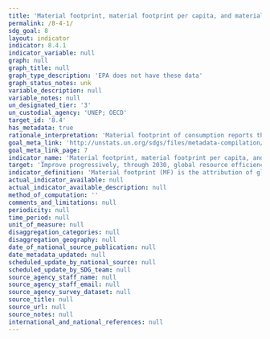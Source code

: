 ```yaml
---
title: 'Material footprint, material footprint per capita, and material footprint per GDP'
permalink: /8-4-1/
sdg_goal: 8
layout: indicator
indicator: 8.4.1
indicator_variable: null
graph: null
graph_title: null
graph_type_description: 'EPA does not have these data'
graph_status_notes: unk
variable_description: null
variable_notes: null
un_designated_tier: '3'
un_custodial_agency: 'UNEP; OECD'
target_id: '8.4'
has_metadata: true
rationale_interpretation: 'Material footprint of consumption reports the amount of primary materials required to serve final demand of a country and can be interpreted as an indicator for the material standard of living/level of capitalization of an economy. Per_capita MF describes the average material use for final demand. DMC and MF need to be looked at in combination as they cover the two aspects of the economy, production and consumption. The DMC reports the actual amount of material in an economy, MF the virtual amount required across the whole supply chain to service final demand. A country can, for instance have a very high DMC because it has a large primary production sector for export or a very low DMC because it has outsourced most of the material intensive industrial processes to other countries. The material footprint corrects for both phenomena.'
goal_meta_link: 'http://unstats.un.org/sdgs/files/metadata-compilation/Metadata-Goal-8.pdf'
goal_meta_link_page: 7
indicator_name: 'Material footprint, material footprint per capita, and material footprint per GDP'
target: 'Improve progressively, through 2030, global resource efficiency in consumption and production and endeavour to decouple economic growth from environmental degradation, in accordance with the 10-year framework of programmes on sustainable consumption and production, with developed countries taking the lead.'
indicator_definition: 'Material footprint (MF) is the attribution of global material extraction to domestic final demand of a country. It is calculated as raw material equivalent of imports (RMEIM) plus domestic extraction (DE) minus raw material equivalents of exports (RMEEX). For the attribution of the primary material needs of final demand a global, multi_regional input_output (MRIO) framework is employed. The attribution method based on I_O analytical tools is described in detail in Wiedmann et al. 2015. It is based on the EORA MRIO framework developed by the University of Sydney, Australia (Lenzen et al. 2013) which is an internationally well_established and the most detailed and reliable MRIO framework available to date.'
actual_indicator_available: null
actual_indicator_available_description: null
method_of_computation: ''
comments_and_limitations: null
periodicity: null
time_period: null
unit_of_measure: null
disaggregation_categories: null
disaggregation_geography: null
date_of_national_source_publication: null
date_metadata_updated: null
scheduled_update_by_national_source: null
scheduled_update_by_SDG_team: null
source_agency_staff_name: null
source_agency_staff_email: null
source_agency_survey_dataset: null
source_title: null
source_url: null
source_notes: null
international_and_national_references: null
---
```

